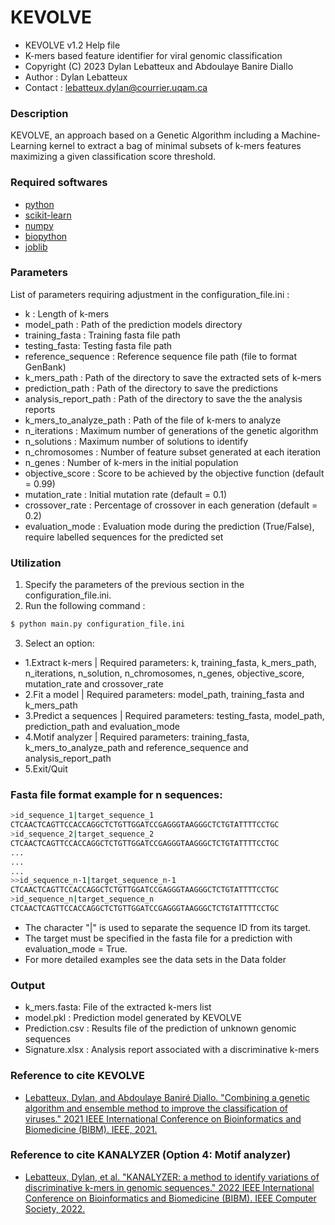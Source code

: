# KEVOLVE
* KEVOLVE v1.2 Help file																		  
* K-mers based feature identifier for viral genomic classification                            
* Copyright (C) 2023  Dylan Lebatteux and Abdoulaye Banire Diallo    
* Author : Dylan Lebatteux												  
* Contact : lebatteux.dylan@courrier.uqam.ca

### Description
KEVOLVE, an approach based on a Genetic Algorithm  including a Machine-Learning kernel to extract a bag of minimal subsets of k-mers features maximizing a given classification score threshold. 

### Required softwares
* [python](https://www.python.org/downloads/) 
* [scikit-learn](https://scikit-learn.org/stable/install.html) 
* [numpy](https://numpy.org/install/)                        
* [biopython](https://biopython.org/wiki/Download)  
* [joblib](https://joblib.readthedocs.io/en/latest/)

### Parameters
List of parameters requiring adjustment in the configuration_file.ini :
* k : Length of k-mers
* model_path : Path of the prediction models directory
* training_fasta : Training fasta file path
* testing_fasta: Testing fasta file path
* reference_sequence : Reference sequence file path (file to format GenBank)
* k_mers_path : Path of the directory to save the extracted sets of k-mers
* prediction_path : Path of the directory to save the predictions
* analysis_report_path : Path of the directory to save the the analysis reports
* k_mers_to_analyze_path : Path of the file of k-mers to analyze
* n_iterations : Maximum number of generations of the genetic algorithm
* n_solutions : Maximum number of solutions to identify
* n_chromosomes : Number of feature subset generated at each iteration
* n_genes : Number of k-mers in the initial population
* objective_score : Score to be achieved by the objective function (default = 0.99)
* mutation_rate : Initial mutation rate (default = 0.1)
* crossover_rate : Percentage of crossover in each generation (default = 0.2)
* evaluation_mode : Evaluation mode during the prediction (True/False), require labelled sequences for the predicted set

### Utilization
1) Specify the parameters of the previous section in the configuration_file.ini.
2) Run the following command :
```sh
$ python main.py configuration_file.ini
```
3) Select an option:
- 1.Extract k-mers | Required parameters: k, training_fasta, k_mers_path, n_iterations, n_solution, n_chromosomes, n_genes, objective_score, mutation_rate and crossover_rate
- 2.Fit a model | Required parameters: model_path, training_fasta and k_mers_path
- 3.Predict a sequences | Required parameters: testing_fasta, model_path, prediction_path and evaluation_mode
- 4.Motif analyzer | Required parameters: training_fasta, k_mers_to_analyze_path and reference_sequence and analysis_report_path
- 5.Exit/Quit

### Fasta file format example for n sequences: 

```sh
>id_sequence_1|target_sequence_1 
CTCAACTCAGTTCCACCAGGCTCTGTTGGATCCGAGGGTAAGGGCTCTGTATTTTCCTGC 
>id_sequence_2|target_sequence_2						
CTCAACTCAGTTCCACCAGGCTCTGTTGGATCCGAGGGTAAGGGCTCTGTATTTTCCTGC
...
...
...
>>id_sequence_n-1|target_sequence_n-1									 
CTCAACTCAGTTCCACCAGGCTCTGTTGGATCCGAGGGTAAGGGCTCTGTATTTTCCTGC 
>id_sequence_n|target_sequence_n													 
CTCAACTCAGTTCCACCAGGCTCTGTTGGATCCGAGGGTAAGGGCTCTGTATTTTCCTGC 
```
* The character "|" is used to separate the sequence ID from its target. 
* The target must be specified in the fasta file for a prediction with evaluation_mode = True.
* For more detailed examples see the data sets in the Data folder   

### Output    
* k_mers.fasta: File of the extracted k-mers list 
* model.pkl : Prediction model generated by KEVOLVE                                        
* Prediction.csv : Results file of the prediction of unknown genomic sequences   
* Signature.xlsx : Analysis report associated with a discriminative k-mers

### Reference to cite KEVOLVE
* [Lebatteux, Dylan, and Abdoulaye Baniré Diallo. "Combining a genetic algorithm and ensemble method to improve the classification of viruses." 2021 IEEE International Conference on Bioinformatics and Biomedicine (BIBM). IEEE, 2021.](https://ieeexplore.ieee.org/abstract/document/9669670)

### Reference to cite KANALYZER (Option 4: Motif analyzer)
* [Lebatteux, Dylan, et al. "KANALYZER: a method to identify variations of discriminative k-mers in genomic sequences." 2022 IEEE International Conference on Bioinformatics and Biomedicine (BIBM). IEEE Computer Society, 2022.](https://www.computer.org/csdl/proceedings-article/bibm/2022/09995370/1JC2uDIO8cE)
                                                                                  
